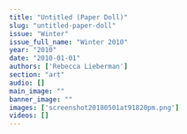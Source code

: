 ```yaml
---
title: "Untitled (Paper Doll)"
slug: "untitled-paper-doll"
issue: "Winter"
issue_full_name: "Winter 2010"
year: "2010"
date: "2010-01-01"
authors: ['Rebecca Lieberman']
section: "art"
audio: []
main_image: ""
banner_image: ""
images: ['screenshot20180501at91820pm.png']
videos: []
---
```

